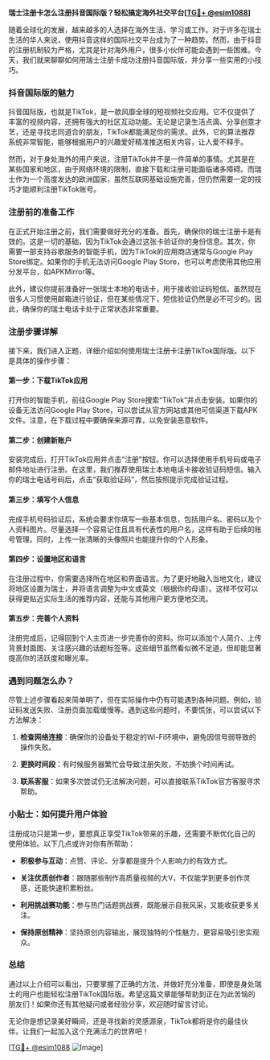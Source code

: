 **瑞士注册卡怎么注册抖音国际版？轻松搞定海外社交平台[[TG💪+ @esim1088](https://t.me/s/esim1088)]**

随着全球化的发展，越来越多的人选择在海外生活、学习或工作。对于许多在瑞士生活的华人来说，使用抖音这样的国际社交平台成为了一种趋势。然而，由于抖音的注册机制较为严格，尤其是针对海外用户，很多小伙伴可能会遇到一些困难。今天，我们就来聊聊如何用瑞士注册卡成功注册抖音国际版，并分享一些实用的小技巧。

### 抖音国际版的魅力

抖音国际版，也就是TikTok，是一款风靡全球的短视频社交应用。它不仅提供了丰富的视频内容，还拥有强大的社区互动功能。无论是记录生活点滴、分享创意才艺，还是寻找志同道合的朋友，TikTok都能满足你的需求。此外，它的算法推荐系统非常智能，能够根据用户的兴趣爱好精准推送相关内容，让人爱不释手。

然而，对于身处海外的用户来说，注册TikTok并不是一件简单的事情。尤其是在某些国家和地区，由于网络环境的限制，直接下载和注册可能面临诸多障碍。而瑞士作为一个高度发达的欧洲国家，虽然互联网基础设施完善，但仍然需要一定的技巧才能顺利注册TikTok账号。

### 注册前的准备工作

在正式开始注册之前，我们需要做好充分的准备。首先，确保你的瑞士注册卡是有效的。这是一切的基础，因为TikTok会通过这张卡验证你的身份信息。其次，你需要一部支持谷歌服务的智能手机，因为TikTok的应用商店通常与Google Play Store绑定。如果你的手机无法访问Google Play Store，也可以考虑使用其他应用分发平台，如APKMirror等。

此外，建议你提前准备好一张瑞士本地的电话卡，用于接收验证码短信。虽然现在很多人习惯使用邮箱进行验证，但在某些情况下，短信验证仍然是必不可少的。因此，确保你的瑞士电话卡处于正常状态非常重要。

### 注册步骤详解

接下来，我们进入正题，详细介绍如何使用瑞士注册卡注册TikTok国际版。以下是具体的操作步骤：

#### 第一步：下载TikTok应用
打开你的智能手机，前往Google Play Store搜索“TikTok”并点击安装。如果你的设备无法访问Google Play Store，可以尝试从官方网站或其他可信渠道下载APK文件。注意，在下载过程中要确保来源可靠，以免安装恶意软件。

#### 第二步：创建新账户
安装完成后，打开TikTok应用并点击“注册”按钮。你可以选择使用手机号码或电子邮件地址进行注册。在这里，我们推荐使用瑞士本地电话卡接收验证码短信。输入你的瑞士电话号码后，点击“获取验证码”，然后按照提示完成验证过程。

#### 第三步：填写个人信息
完成手机号码验证后，系统会要求你填写一些基本信息，包括用户名、密码以及个人资料图片。尽量选择一个容易记住且具有代表性的用户名，这样有助于后续的账号管理。同时，上传一张清晰的头像照片也能提升你的个人形象。

#### 第四步：设置地区和语言
在注册过程中，你需要选择所在地区和界面语言。为了更好地融入当地文化，建议将地区设置为瑞士，并将语言调整为中文或英文（根据你的母语）。这样不仅可以获得更贴近实际生活的推荐内容，还能与其他用户更方便地交流。

#### 第五步：完善个人资料
注册完成后，记得回到个人主页进一步完善你的资料。你可以添加个人简介、上传背景封面图、关注感兴趣的话题标签等。这些细节虽然看似微不足道，但却能显著提高你的活跃度和曝光率。

### 遇到问题怎么办？

尽管上述步骤看起来简单明了，但在实际操作中仍有可能遇到各种问题。例如，验证码发送失败、注册页面加载缓慢等。遇到这些问题时，不要慌张，可以尝试以下方法解决：

1. **检查网络连接**：确保你的设备处于稳定的Wi-Fi环境中，避免因信号弱导致的操作失败。
   
2. **更换时间段**：有时候服务器繁忙会导致注册失败，不妨换个时间再试。

3. **联系客服**：如果多次尝试仍无法解决问题，可以直接联系TikTok官方客服寻求帮助。

### 小贴士：如何提升用户体验

注册成功只是第一步，要想真正享受TikTok带来的乐趣，还需要不断优化自己的使用体验。以下几点或许对你有所帮助：

- **积极参与互动**：点赞、评论、分享都是提升个人影响力的有效方式。
  
- **关注优质创作者**：跟随那些制作高质量视频的大V，不仅能学到更多创作灵感，还能快速积累粉丝。

- **利用挑战赛功能**：参与热门话题挑战赛，既能展示自我风采，又能收获更多关注。

- **保持原创精神**：坚持原创内容输出，展现独特的个性魅力，更容易吸引忠实观众。

### 总结

通过以上介绍可以看出，只要掌握了正确的方法，并做好充分准备，即使是身处瑞士的用户也能轻松注册TikTok国际版。希望这篇文章能够帮助到正在为此苦恼的朋友们！如果你还有其他疑问或者经验分享，欢迎随时留言讨论。

无论你是想记录美好瞬间，还是寻找新的灵感源泉，TikTok都将是你的最佳伙伴。让我们一起加入这个充满活力的世界吧！

[[TG💪+ @esim1088](https://t.me/s/esim1088) ![Image](https://i.postimg.cc/4NQfJmqS/Snipaste-2025-05-13-00-14-12.png)]